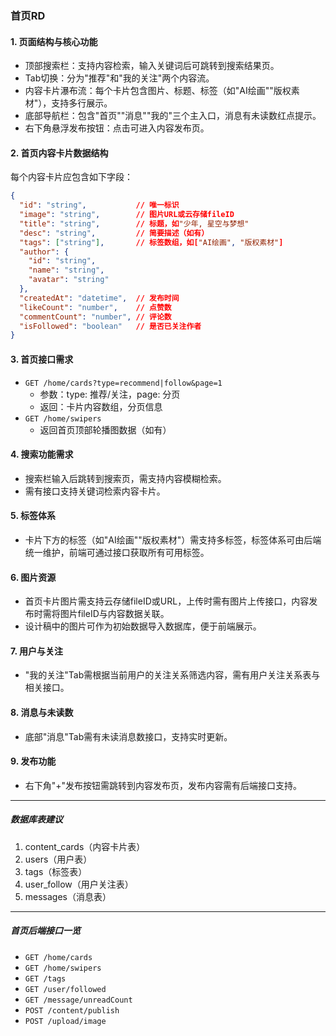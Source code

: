 ### 首页RD

#### 1. 页面结构与核心功能
- 顶部搜索栏：支持内容检索，输入关键词后可跳转到搜索结果页。
- Tab切换：分为"推荐"和"我的关注"两个内容流。
- 内容卡片瀑布流：每个卡片包含图片、标题、标签（如"AI绘画""版权素材"），支持多行展示。
- 底部导航栏：包含"首页""消息""我的"三个主入口，消息有未读数红点提示。
- 右下角悬浮发布按钮：点击可进入内容发布页。

#### 2. 首页内容卡片数据结构
每个内容卡片应包含如下字段：
```json
{
  "id": "string",           // 唯一标识
  "image": "string",        // 图片URL或云存储fileID
  "title": "string",        // 标题，如"少年, 星空与梦想"
  "desc": "string",         // 简要描述（如有）
  "tags": ["string"],       // 标签数组，如["AI绘画", "版权素材"]
  "author": {
    "id": "string",
    "name": "string",
    "avatar": "string"
  },
  "createdAt": "datetime",  // 发布时间
  "likeCount": "number",    // 点赞数
  "commentCount": "number", // 评论数
  "isFollowed": "boolean"   // 是否已关注作者
}
```

#### 3. 首页接口需求
- `GET /home/cards?type=recommend|follow&page=1`
  - 参数：type: 推荐/关注，page: 分页
  - 返回：卡片内容数组，分页信息
- `GET /home/swipers`
  - 返回首页顶部轮播图数据（如有）

#### 4. 搜索功能需求
- 搜索栏输入后跳转到搜索页，需支持内容模糊检索。
- 需有接口支持关键词检索内容卡片。

#### 5. 标签体系
- 卡片下方的标签（如"AI绘画""版权素材"）需支持多标签，标签体系可由后端统一维护，前端可通过接口获取所有可用标签。

#### 6. 图片资源
- 首页卡片图片需支持云存储fileID或URL，上传时需有图片上传接口，内容发布时需将图片fileID与内容数据关联。
- 设计稿中的图片可作为初始数据导入数据库，便于前端展示。

#### 7. 用户与关注
- "我的关注"Tab需根据当前用户的关注关系筛选内容，需有用户关注关系表与相关接口。

#### 8. 消息与未读数
- 底部"消息"Tab需有未读消息数接口，支持实时更新。

#### 9. 发布功能
- 右下角"+"发布按钮需跳转到内容发布页，发布内容需有后端接口支持。

---

##### 数据库表建议
1. content_cards（内容卡片表）
2. users（用户表）
3. tags（标签表）
4. user_follow（用户关注表）
5. messages（消息表）

---

##### 首页后端接口一览
- `GET /home/cards`
- `GET /home/swipers`
- `GET /tags`
- `GET /user/followed`
- `GET /message/unreadCount`
- `POST /content/publish`
- `POST /upload/image` 